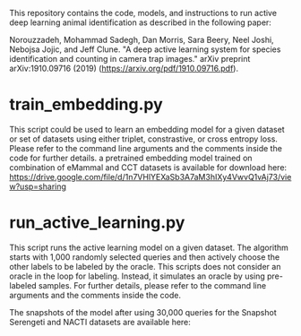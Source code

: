 This repository contains the code, models, and instructions to run active deep learning animal identification as described in the following paper:

Norouzzadeh, Mohammad Sadegh, Dan Morris, Sara Beery, Neel Joshi, Nebojsa Jojic, and Jeff Clune. "A deep active learning system for species identification and counting in camera trap images." arXiv preprint arXiv:1910.09716 (2019) (https://arxiv.org/pdf/1910.09716.pdf).

# train_embedding.py

This script could be used to learn an embedding model for a given dataset or set of datasets using either triplet, constrastive, or cross entropy loss.
Please refer to the command line arguments and the comments inside the code for further details.
a pretrained embedding model trained on combination of eMammal and CCT datasets is available for download here:
https://drive.google.com/file/d/1n7VHlYEXaSb3A7aM3hIXy4VwvQ1vAj73/view?usp=sharing

# run_active_learning.py

This script runs the active learning model on a given dataset. The algorithm starts with 1,000 randomly selected queries and then actively choose the other labels to be labeled by the oracle. This scripts does not consider an oracle in the loop for labeling. Instead, it simulates an oracle by using pre-labeled samples. For further details, please refer to the command line arguments and the comments inside the code.

The snapshots of the model after using 30,000 queries for the Snapshot Serengeti and NACTI datasets are available here:
